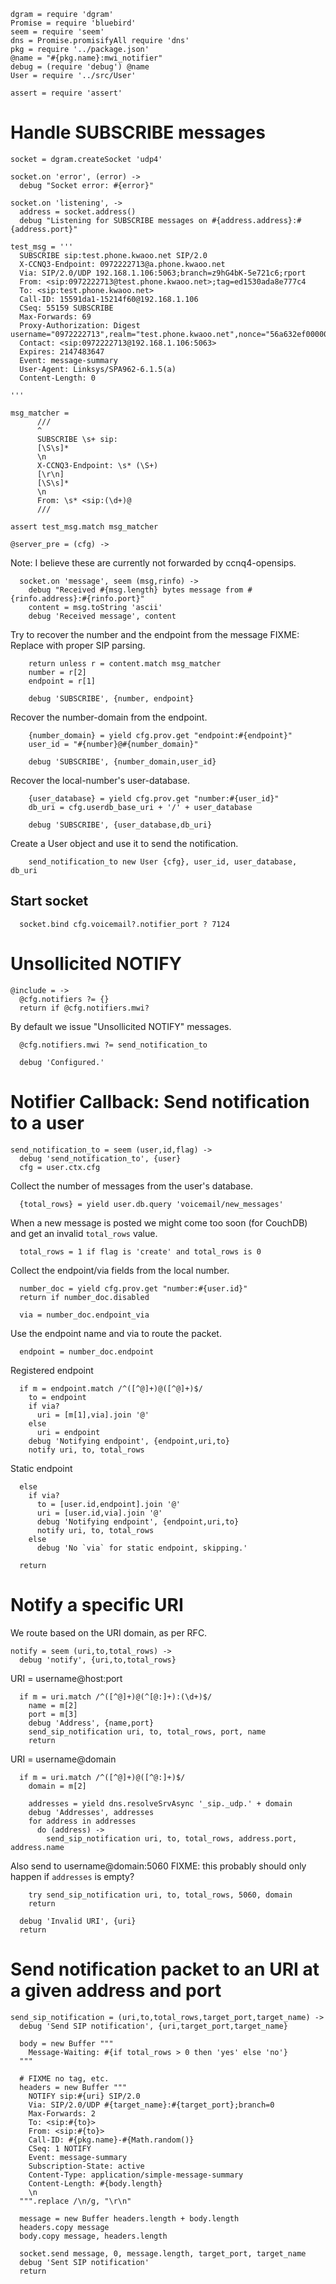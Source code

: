     dgram = require 'dgram'
    Promise = require 'bluebird'
    seem = require 'seem'
    dns = Promise.promisifyAll require 'dns'
    pkg = require '../package.json'
    @name = "#{pkg.name}:mwi_notifier"
    debug = (require 'debug') @name
    User = require '../src/User'

    assert = require 'assert'

Handle SUBSCRIBE messages
=========================

    socket = dgram.createSocket 'udp4'

    socket.on 'error', (error) ->
      debug "Socket error: #{error}"

    socket.on 'listening', ->
      address = socket.address()
      debug "Listening for SUBSCRIBE messages on #{address.address}:#{address.port}"

    test_msg = '''
      SUBSCRIBE sip:test.phone.kwaoo.net SIP/2.0
      X-CCNQ3-Endpoint: 0972222713@a.phone.kwaoo.net
      Via: SIP/2.0/UDP 192.168.1.106:5063;branch=z9hG4bK-5e721c6;rport
      From: <sip:0972222713@test.phone.kwaoo.net>;tag=ed1530ada8e777c4
      To: <sip:test.phone.kwaoo.net>
      Call-ID: 15591da1-15214f60@192.168.1.106
      CSeq: 55159 SUBSCRIBE
      Max-Forwards: 69
      Proxy-Authorization: Digest username="0972222713",realm="test.phone.kwaoo.net",nonce="56a632ef0000001adeb0832ae67fe8747a68b3061dfb4349",uri="sip:test.phone.kwaoo.net",algorithm=MD5,response="8fb39ce0525f332b42e34d87ac7a6741"
      Contact: <sip:0972222713@192.168.1.106:5063>
      Expires: 2147483647
      Event: message-summary
      User-Agent: Linksys/SPA962-6.1.5(a)
      Content-Length: 0

    '''

    msg_matcher =
          ///
          ^
          SUBSCRIBE \s+ sip:
          [\S\s]*
          \n
          X-CCNQ3-Endpoint: \s* (\S+)
          [\r\n]
          [\S\s]*
          \n
          From: \s* <sip:(\d+)@
          ///

    assert test_msg.match msg_matcher

    @server_pre = (cfg) ->

Note: I believe these are currently not forwarded by ccnq4-opensips.

      socket.on 'message', seem (msg,rinfo) ->
        debug "Received #{msg.length} bytes message from #{rinfo.address}:#{rinfo.port}"
        content = msg.toString 'ascii'
        debug 'Received message', content

Try to recover the number and the endpoint from the message
FIXME: Replace with proper SIP parsing.

        return unless r = content.match msg_matcher
        number = r[2]
        endpoint = r[1]

        debug 'SUBSCRIBE', {number, endpoint}

Recover the number-domain from the endpoint.

        {number_domain} = yield cfg.prov.get "endpoint:#{endpoint}"
        user_id = "#{number}@#{number_domain}"

        debug 'SUBSCRIBE', {number_domain,user_id}

Recover the local-number's user-database.

        {user_database} = yield cfg.prov.get "number:#{user_id}"
        db_uri = cfg.userdb_base_uri + '/' + user_database

        debug 'SUBSCRIBE', {user_database,db_uri}

Create a User object and use it to send the notification.

        send_notification_to new User {cfg}, user_id, user_database, db_uri

Start socket
------------

      socket.bind cfg.voicemail?.notifier_port ? 7124


Unsollicited NOTIFY
===================

    @include = ->
      @cfg.notifiers ?= {}
      return if @cfg.notifiers.mwi?

By default we issue "Unsollicited NOTIFY" messages.

      @cfg.notifiers.mwi ?= send_notification_to

      debug 'Configured.'

Notifier Callback: Send notification to a user
==============================================

    send_notification_to = seem (user,id,flag) ->
      debug 'send_notification_to', {user}
      cfg = user.ctx.cfg

Collect the number of messages from the user's database.

      {total_rows} = yield user.db.query 'voicemail/new_messages'

When a new message is posted we might come too soon (for CouchDB) and get an invalid `total_rows` value.

      total_rows = 1 if flag is 'create' and total_rows is 0

Collect the endpoint/via fields from the local number.

      number_doc = yield cfg.prov.get "number:#{user.id}"
      return if number_doc.disabled

      via = number_doc.endpoint_via

Use the endpoint name and via to route the packet.

      endpoint = number_doc.endpoint

Registered endpoint

      if m = endpoint.match /^([^@]+)@([^@]+)$/
        to = endpoint
        if via?
          uri = [m[1],via].join '@'
        else
          uri = endpoint
        debug 'Notifying endpoint', {endpoint,uri,to}
        notify uri, to, total_rows

Static endpoint

      else
        if via?
          to = [user.id,endpoint].join '@'
          uri = [user.id,via].join '@'
          debug 'Notifying endpoint', {endpoint,uri,to}
          notify uri, to, total_rows
        else
          debug 'No `via` for static endpoint, skipping.'

      return

Notify a specific URI
=====================

We route based on the URI domain, as per RFC.

    notify = seem (uri,to,total_rows) ->
      debug 'notify', {uri,to,total_rows}

URI = username@host:port

      if m = uri.match /^([^@]+)@(^[@:]+):(\d+)$/
        name = m[2]
        port = m[3]
        debug 'Address', {name,port}
        send_sip_notification uri, to, total_rows, port, name
        return

URI = username@domain

      if m = uri.match /^([^@]+)@([^@:]+)$/
        domain = m[2]

        addresses = yield dns.resolveSrvAsync '_sip._udp.' + domain
        debug 'Addresses', addresses
        for address in addresses
          do (address) ->
            send_sip_notification uri, to, total_rows, address.port, address.name

Also send to username@domain:5060
FIXME: this probably should only happen if `addresses` is empty?

        try send_sip_notification uri, to, total_rows, 5060, domain
        return

      debug 'Invalid URI', {uri}
      return

Send notification packet to an URI at a given address and port
==============================================================

    send_sip_notification = (uri,to,total_rows,target_port,target_name) ->
      debug 'Send SIP notification', {uri,target_port,target_name}

      body = new Buffer """
        Message-Waiting: #{if total_rows > 0 then 'yes' else 'no'}
      """

      # FIXME no tag, etc.
      headers = new Buffer """
        NOTIFY sip:#{uri} SIP/2.0
        Via: SIP/2.0/UDP #{target_name}:#{target_port};branch=0
        Max-Forwards: 2
        To: <sip:#{to}>
        From: <sip:#{to}>
        Call-ID: #{pkg.name}-#{Math.random()}
        CSeq: 1 NOTIFY
        Event: message-summary
        Subscription-State: active
        Content-Type: application/simple-message-summary
        Content-Length: #{body.length}
        \n
      """.replace /\n/g, "\r\n"

      message = new Buffer headers.length + body.length
      headers.copy message
      body.copy message, headers.length

      socket.send message, 0, message.length, target_port, target_name
      debug 'Sent SIP notification'
      return
